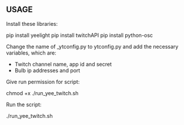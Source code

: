 ## USAGE

Install these libraries:

pip install yeelight
pip install twitchAPI
pip install python-osc

Change the name of _ytconfig.py to ytconfig.py and add the necessary variables, which are:

* Twitch channel name, app id and secret
* Bulb ip addresses and port

Give run permission for script:

chmod +x ./run_yee_twitch.sh

Run the script:

./run_yee_twitch.sh
